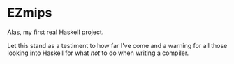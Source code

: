 # EZmips

Alas, my first real Haskell project.

Let this stand as a testiment to how far I've come and a warning for all those looking into Haskell for what *not* to do when writing a compiler.
